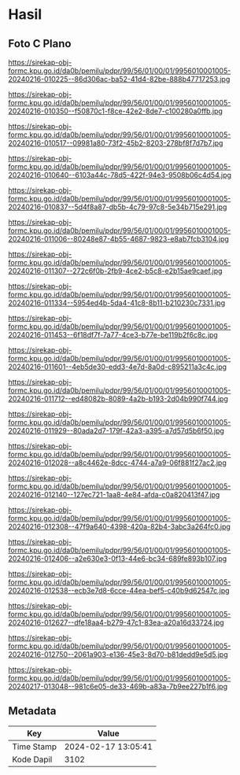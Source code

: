 # Hasil

## Foto C Plano

https://sirekap-obj-formc.kpu.go.id/da0b/pemilu/pdpr/99/56/01/00/01/9956010001005-20240216-010225--86d306ac-ba52-41d4-82be-888b47717253.jpg

https://sirekap-obj-formc.kpu.go.id/da0b/pemilu/pdpr/99/56/01/00/01/9956010001005-20240216-010350--f50870c1-f8ce-42e2-8de7-c100280a0ffb.jpg

https://sirekap-obj-formc.kpu.go.id/da0b/pemilu/pdpr/99/56/01/00/01/9956010001005-20240216-010517--09981a80-73f2-45b2-8203-278bf8f7d7b7.jpg

https://sirekap-obj-formc.kpu.go.id/da0b/pemilu/pdpr/99/56/01/00/01/9956010001005-20240216-010640--6103a44c-78d5-422f-94e3-9508b06c4d54.jpg

https://sirekap-obj-formc.kpu.go.id/da0b/pemilu/pdpr/99/56/01/00/01/9956010001005-20240216-010837--5d4f8a87-db5b-4c79-97c8-5e34b715e291.jpg

https://sirekap-obj-formc.kpu.go.id/da0b/pemilu/pdpr/99/56/01/00/01/9956010001005-20240216-011006--80248e87-4b55-4687-9823-e8ab7fcb3104.jpg

https://sirekap-obj-formc.kpu.go.id/da0b/pemilu/pdpr/99/56/01/00/01/9956010001005-20240216-011307--272c6f0b-2fb9-4ce2-b5c8-e2b15ae9caef.jpg

https://sirekap-obj-formc.kpu.go.id/da0b/pemilu/pdpr/99/56/01/00/01/9956010001005-20240216-011334--5954ed4b-5da4-41c8-8b11-b210230c7331.jpg

https://sirekap-obj-formc.kpu.go.id/da0b/pemilu/pdpr/99/56/01/00/01/9956010001005-20240216-011453--6f18df7f-7a77-4ce3-b77e-be119b2f6c8c.jpg

https://sirekap-obj-formc.kpu.go.id/da0b/pemilu/pdpr/99/56/01/00/01/9956010001005-20240216-011601--4eb5de30-edd3-4e7d-8a0d-c895211a3c4c.jpg

https://sirekap-obj-formc.kpu.go.id/da0b/pemilu/pdpr/99/56/01/00/01/9956010001005-20240216-011712--ed48082b-8089-4a2b-b193-2d04b990f744.jpg

https://sirekap-obj-formc.kpu.go.id/da0b/pemilu/pdpr/99/56/01/00/01/9956010001005-20240216-011929--80ada2d7-179f-42a3-a395-a7d57d5b6f50.jpg

https://sirekap-obj-formc.kpu.go.id/da0b/pemilu/pdpr/99/56/01/00/01/9956010001005-20240216-012028--a8c4462e-8dcc-4744-a7a9-06f881f27ac2.jpg

https://sirekap-obj-formc.kpu.go.id/da0b/pemilu/pdpr/99/56/01/00/01/9956010001005-20240216-012140--127ec721-1aa8-4e84-afda-c0a820413f47.jpg

https://sirekap-obj-formc.kpu.go.id/da0b/pemilu/pdpr/99/56/01/00/01/9956010001005-20240216-012308--47f9a640-4398-420a-82b4-3abc3a264fc0.jpg

https://sirekap-obj-formc.kpu.go.id/da0b/pemilu/pdpr/99/56/01/00/01/9956010001005-20240216-012406--a2e630e3-0f13-44e6-bc34-689fe893b107.jpg

https://sirekap-obj-formc.kpu.go.id/da0b/pemilu/pdpr/99/56/01/00/01/9956010001005-20240216-012538--ecb3e7d8-6cce-44ea-bef5-c40b9d62547c.jpg

https://sirekap-obj-formc.kpu.go.id/da0b/pemilu/pdpr/99/56/01/00/01/9956010001005-20240216-012627--dfe18aa4-b279-47c1-83ea-a20a16d33724.jpg

https://sirekap-obj-formc.kpu.go.id/da0b/pemilu/pdpr/99/56/01/00/01/9956010001005-20240216-012750--2061a903-e136-45e3-8d70-b81dedd9e5d5.jpg

https://sirekap-obj-formc.kpu.go.id/da0b/pemilu/pdpr/99/56/01/00/01/9956010001005-20240217-013048--981c6e05-de33-469b-a83a-7b9ee227b1f6.jpg


## Metadata

| Key        | Value               |
| ---------- | ------------------- |
| Time Stamp | 2024-02-17 13:05:41 |
| Kode Dapil | 3102                |



